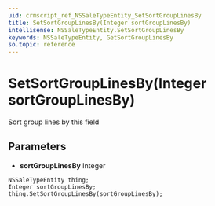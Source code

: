```yaml
---
uid: crmscript_ref_NSSaleTypeEntity_SetSortGroupLinesBy
title: SetSortGroupLinesBy(Integer sortGroupLinesBy)
intellisense: NSSaleTypeEntity.SetSortGroupLinesBy
keywords: NSSaleTypeEntity, GetSortGroupLinesBy
so.topic: reference
---
```


# SetSortGroupLinesBy(Integer sortGroupLinesBy)

Sort group lines by this field

## Parameters

* **sortGroupLinesBy** Integer

```crmscript
NSSaleTypeEntity thing;
Integer sortGroupLinesBy;
thing.SetSortGroupLinesBy(sortGroupLinesBy);
```

